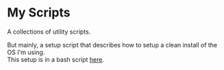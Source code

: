 # My Scripts


A collections of utility scripts.

But mainly, a setup script that describes how to setup a clean install of the OS I'm using.    
This setup is in a bash script [here](./linux).
